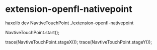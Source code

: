 # extension-openfl-nativepoint


haxelib dev NavtiveTouchPoint ./extension-openfl-nativepoint

<haxelib name="NavtiveTouchPoint" />


NavtiveTouchPoint.start();

trace(NavtiveTouchPoint.stageX());
trace(NavtiveTouchPoint.stageY());

